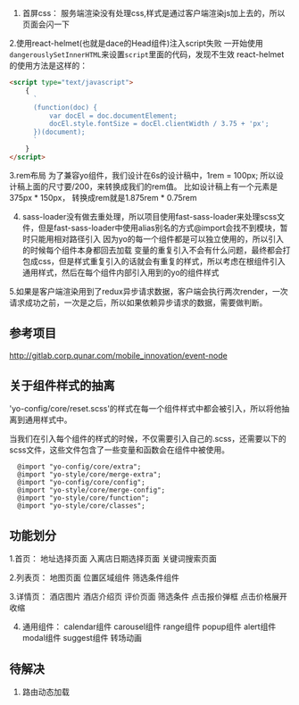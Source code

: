 1. 首屏css：
  服务端渲染没有处理css,样式是通过客户端渲染js加上去的，所以页面会闪一下

2.使用react-helmet(也就是dace的Head组件)注入script失败
  一开始使用`dangerouslySetInnerHTML`来设置`script`里面的代码，发现不生效
  react-helmet的使用方法是这样的：
  ```html
  <script type="text/javascript">
      {
        `
        (function(doc) {
            var docEl = doc.documentElement;
            docEl.style.fontSize = docEl.clientWidth / 3.75 + 'px';
        })(document);
        `
      }
  </script>
  ```
3.rem布局
  为了兼容yo组件，我们设计在6s的设计稿中，1rem = 100px;
  所以设计稿上面的尺寸要/200，来转换成我们的rem值。
  比如设计稿上有一个元素是375px * 150px， 转换成rem就是1.875rem * 0.75rem

4. sass-loader没有做去重处理，所以项目使用fast-sass-loader来处理scss文件，但是fast-sass-loader中使用alias别名的方式@import会找不到模块，暂时只能用相对路径引入
因为yo的每一个组件都是可以独立使用的，所以引入的时候每个组件本身都回去加载
变量的重复引入不会有什么问题，最终都会打包成css，但是样式重复引入的话就会有重复的样式，所以考虑在根组件引入通用样式，然后在每个组件内部引入用到的yo的组件样式

5.如果是客户端渲染用到了redux异步请求数据，客户端会执行两次render，一次请求成功之前，一次是之后，所以如果依赖异步请求的数据，需要做判断。

## 参考项目
http://gitlab.corp.qunar.com/mobile_innovation/event-node




## 关于组件样式的抽离
'yo-config/core/reset.scss'的样式在每一个组件样式中都会被引入，所以将他抽离到通用样式中。

当我们在引入每个组件的样式的时候，不仅需要引入自己的.scss，还需要以下的scss文件，这些文件包含了一些变量和函数会在组件中被使用。
```less
  @import "yo-config/core/extra";
  @import "yo-style/core/merge-extra";
  @import "yo-config/core/config";
  @import "yo-style/core/merge-config";
  @import "yo-style/core/function";
  @import "yo-style/core/classes";
```
## 功能划分

1.首页：
  地址选择页面
  入离店日期选择页面
  关键词搜索页面

2.列表页：
  地图页面
  位置区域组件
  筛选条件组件

3.详情页：
  酒店图片
  酒店介绍页
  评价页面
  筛选条件
  点击报价弹框
  点击价格展开收缩

4. 通用组件：
    calendar组件
    carousel组件
    range组件
    popup组件
    alert组件
    modal组件
    suggest组件
    转场动画

## 待解决
1. 路由动态加载

